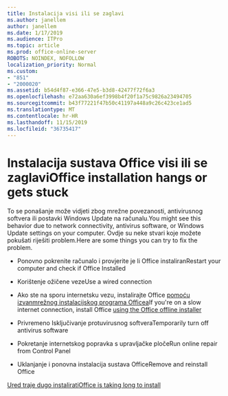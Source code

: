 ```yaml
---
title: Instalacija visi ili se zaglavi
ms.author: janellem
author: janellem
ms.date: 1/17/2019
ms.audience: ITPro
ms.topic: article
ms.prod: office-online-server
ROBOTS: NOINDEX, NOFOLLOW
localization_priority: Normal
ms.custom:
- "851"
- "2000020"
ms.assetid: b54d4f87-e366-47e5-b3d8-42477f72f6a3
ms.openlocfilehash: e72aa630a6ef3998b4f20f1a75c9826a23494705
ms.sourcegitcommit: b43f77221f47b50c41197a448a9c26c423ce1ad5
ms.translationtype: MT
ms.contentlocale: hr-HR
ms.lasthandoff: 11/15/2019
ms.locfileid: "36735417"
---
```

# <a name="office-installation-hangs-or-gets-stuck"></a><span data-ttu-id="29b14-102">Instalacija sustava Office visi ili se zaglavi</span><span class="sxs-lookup"><span data-stu-id="29b14-102">Office installation hangs or gets stuck</span></span>

<span data-ttu-id="29b14-103">To se ponašanje može vidjeti zbog mrežne povezanosti, antivirusnog softvera ili postavki Windows Update na računalu.</span><span class="sxs-lookup"><span data-stu-id="29b14-103">You might see this behavior due to network connectivity, antivirus software, or Windows Update settings on your computer.</span></span> <span data-ttu-id="29b14-104">Ovdje su neke stvari koje možete pokušati riješiti problem.</span><span class="sxs-lookup"><span data-stu-id="29b14-104">Here are some things you can try to fix the problem.</span></span>
  
- <span data-ttu-id="29b14-105">Ponovno pokrenite računalo i provjerite je li Office instaliran</span><span class="sxs-lookup"><span data-stu-id="29b14-105">Restart your computer and check if Office Installed</span></span>

- <span data-ttu-id="29b14-106">Korištenje ožičene veze</span><span class="sxs-lookup"><span data-stu-id="29b14-106">Use a wired connection</span></span>

- <span data-ttu-id="29b14-107">Ako ste na sporu internetsku vezu, instalirajte Office [pomoću izvanmrežnog instalacijskog programa Officea](https://support.office.com/article/f0a85fe7-118f-41cb-a791-d59cef96ad1c?wt.mc_id=Alchemy_ClientDIA)</span><span class="sxs-lookup"><span data-stu-id="29b14-107">If you're on a slow internet connection, install Office [using the Office offline installer](https://support.office.com/article/f0a85fe7-118f-41cb-a791-d59cef96ad1c?wt.mc_id=Alchemy_ClientDIA)</span></span>

- <span data-ttu-id="29b14-108">Privremeno Isključivanje protuvirusnog softvera</span><span class="sxs-lookup"><span data-stu-id="29b14-108">Temporarily turn off antivirus software</span></span>

- <span data-ttu-id="29b14-109">Pokretanje internetskog popravka s upravljačke ploče</span><span class="sxs-lookup"><span data-stu-id="29b14-109">Run online repair from Control Panel</span></span>

- <span data-ttu-id="29b14-110">Uklanjanje i ponovna instalacija sustava Office</span><span class="sxs-lookup"><span data-stu-id="29b14-110">Remove and reinstall Office</span></span>

[<span data-ttu-id="29b14-111">Ured traje dugo instalirati</span><span class="sxs-lookup"><span data-stu-id="29b14-111">Office is taking long to install</span></span>](https://support.office.com/article/0f09f357-3fef-42a6-b8aa-cef4c6c44bdf?wt.mc_id=Alchemy_ClientDIA)
  